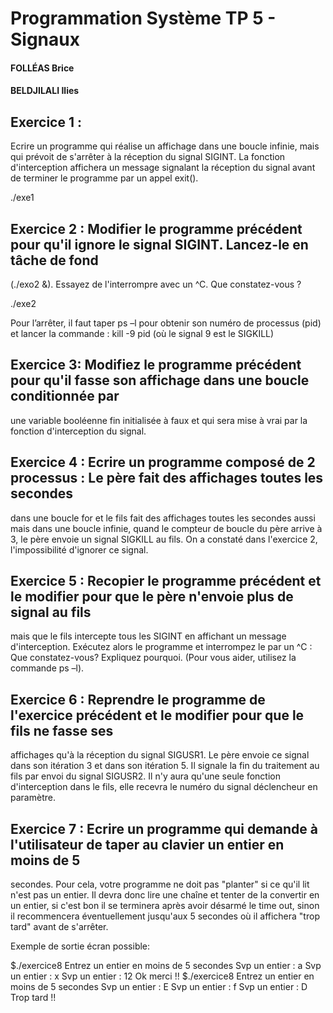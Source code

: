 # Programmation Système TP 5 - Signaux 

#### FOLLÉAS Brice 
#### BELDJILALI Ilies

## Exercice 1 : 
Ecrire un programme qui réalise un affichage dans une boucle infinie, mais qui prévoit de s'arrêter
à la réception du signal SIGINT. La fonction d'interception affichera un message signalant la réception du signal
avant de terminer le programme par un appel exit().

./exe1

## Exercice 2 : Modifier le programme précédent pour qu'il ignore le signal SIGINT. Lancez-le en tâche de fond
(./exo2 &). Essayez de l'interrompre avec un ^C. Que constatez-vous ?

./exe2

Pour l’arrêter, il faut taper ps –l pour obtenir son numéro de processus (pid) et lancer la commande :
kill -9 pid (où le signal 9 est le SIGKILL)





## Exercice 3: Modifiez le programme précédent pour qu'il fasse son affichage dans une boucle conditionnée par
une variable booléenne fin initialisée à faux et qui sera mise à vrai par la fonction d'interception du signal.

## Exercice 4 : Ecrire un programme composé de 2 processus : Le père fait des affichages toutes les secondes
dans une boucle for et le fils fait des affichages toutes les secondes aussi mais dans une boucle infinie, quand le
compteur de boucle du père arrive à 3, le père envoie un signal SIGKILL au fils. On a constaté dans l'exercice 2,
l'impossibilité d'ignorer ce signal.

## Exercice 5 : Recopier le programme précédent et le modifier pour que le père n'envoie plus de signal au fils
mais que le fils intercepte tous les SIGINT en affichant un message d'interception.
Exécutez alors le programme et interrompez le par un ^C : Que constatez-vous? Expliquez pourquoi. (Pour vous
aider, utilisez la commande ps –l).

## Exercice 6 : Reprendre le programme de l'exercice précédent et le modifier pour que le fils ne fasse ses
affichages qu'à la réception du signal SIGUSR1. Le père envoie ce signal dans son itération 3 et dans son
itération 5. Il signale la fin du traitement au fils par envoi du signal SIGUSR2.
Il n'y aura qu'une seule fonction d'interception dans le fils, elle recevra le numéro du signal déclencheur en
paramètre.

## Exercice 7 : Ecrire un programme qui demande à l'utilisateur de taper au clavier un entier en moins de 5
secondes. Pour cela, votre programme ne doit pas "planter" si ce qu'il lit n'est pas un entier. Il devra donc lire
une chaîne et tenter de la convertir en un entier, si c'est bon il se terminera après avoir désarmé le time out,
sinon il recommencera éventuellement jusqu'aux 5 secondes où il affichera "trop tard" avant de s'arrêter.


Exemple de sortie écran possible:

>
$./exercice8
Entrez un entier en moins de 5 secondes
Svp un entier : a
Svp un entier : x
Svp un entier : 12
Ok merci !!
$./exercice8
Entrez un entier en moins de 5 secondes
Svp un entier : E
Svp un entier : f
Svp un entier : D
Trop tard !! 